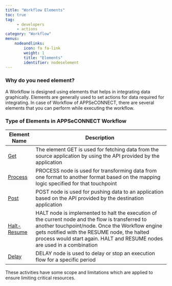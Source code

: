 ```yaml
---
title: "Workflow Elements"
toc: true
tag: 
     - developers
     - actions
category: "Workflow"
menus: 
    nodeandlinks:
        icon: fa fa-link
        weight: 1
        title: "Elements" 
        identifier: nodeselement
---
```


### Why do you need element?

A Workflow is designed using elements that helps in integrating data graphically. 
Elements are generally used to set actions for data required for integrating. 
In case of Workflow of APPSeCONNECT, there are several elements that you can perform while executing the workflow.

### Type of Elements in APPSeCONNECT Workflow 

|Element Name|Description|
|---|--------|
|[Get](/workflow/working-with-get/)|The element GET is used for fetching data from the source application by using the API provided by the application|
|[Process](/workflow/working-with-process/)|PROCESS node is used for transforming data from one format to another format based on the mapping logic specified for that touchpoint|
|[Post](/workflow/working-with-post/)|POST node is used for pushing data to an application based on the API provided by the destination application|
|[Halt-Resume](/workflow/working-with-halt-resume/)|HALT node is implemented to halt the execution of the current node and the flow is transferred to another touchpoint/node. Once the Workflow engine gets notified with the RESUME node, the halted process would start again. HALT and RESUME nodes are used in a combination|
|[Delay](/workflow/working-with-delay/)|DELAY node is used to delay or stop an execution flow for a specific period|

These activities have some scope and limitations which are applied to ensure limiting critical resources. 